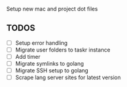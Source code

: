 Setup new mac and project dot files

## TODOS

- [ ] Setup error handling
- [ ] Migrate user folders to taskr instance
- [ ] Add timer
- [ ] Migrate symlinks to golang
- [ ] Migrate SSH setup to golang
- [ ] Scrape lang server sites for latest version

